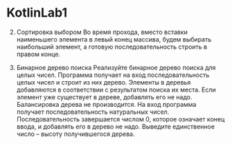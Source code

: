 # KotlinLab1

2. Сортировка выбором
Во время прохода, вместо вставки наименьшего элемента в левый конец массива, будем
выбирать наибольший элемент, а готовую последовательность строить в правом конце.

10. Бинарное дерево поиска
Реализуйте бинарное дерево поиска для целых чисел. Программа получает на вход
последовательность целых чисел и строит из них дерево. Элементы в деревья
добавляются в соответствии с результатом поиска их места. Если элемент уже существует
в дереве, добавлять его не надо. Балансировка дерева не производится.
На вход программа получает последовательность натуральных чисел. Последовательность
завершается числом 0, которое означает конец ввода, и добавлять его в дерево не надо.
Выведите единственное число – высоту получившегося дерева.
